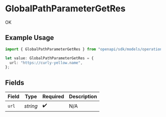 # GlobalPathParameterGetRes

OK

## Example Usage

```typescript
import { GlobalPathParameterGetRes } from "openapi/sdk/models/operations";

let value: GlobalPathParameterGetRes = {
  url: "https://curly-yellow.name",
};
```

## Fields

| Field              | Type               | Required           | Description        |
| ------------------ | ------------------ | ------------------ | ------------------ |
| `url`              | *string*           | :heavy_check_mark: | N/A                |